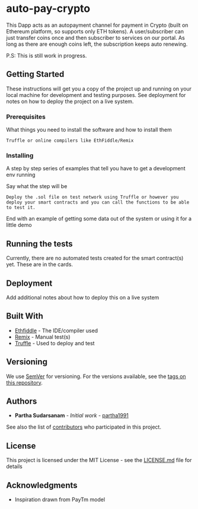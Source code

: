 # auto-pay-crypto
This Dapp acts as an autopayment channel for payment in Crypto (built on Ethereum platform, so supports only ETH tokens). A user/subscriber can just transfer coins once and then subscriber to services on our portal. As long as there are enough coins left, the subscription keeps auto renewing.

P.S: This is still work in progress. 

## Getting Started

These instructions will get you a copy of the project up and running on your local machine for development and testing purposes. See deployment for notes on how to deploy the project on a live system.

### Prerequisites

What things you need to install the software and how to install them

```
Truffle or online compilers like EthFiddle/Remix
```

### Installing

A step by step series of examples that tell you have to get a development env running

Say what the step will be

```
Deploy the .sol file on test network using Truffle or however you deploy your smart contracts and you can call the functions to be able to test it.
```

End with an example of getting some data out of the system or using it for a little demo

## Running the tests

Currently, there are no automated tests created for the smart contract(s) yet. These are in the cards.

## Deployment

Add additional notes about how to deploy this on a live system

## Built With

* [Ethfiddle](http://www.ethfiddle.com) - The IDE/compiler used
* [Remix](https://remix.ethereum.org/) - Manual test(s)
* [Truffle](http://truffleframework.com/docs/) - Used to deploy and test


## Versioning

We use [SemVer](http://semver.org/) for versioning. For the versions available, see the [tags on this repository](https://github.com/your/project/tags). 

## Authors

* **Partha Sudarsanam** - *Initial work* - [partha1991](https://github.com/partha1991)

See also the list of [contributors](https://github.com/partha1991/auto-pay-crypto/contributors) who participated in this project.

## License

This project is licensed under the MIT License - see the [LICENSE.md](LICENSE.md) file for details

## Acknowledgments

* Inspiration drawn from PayTm model
